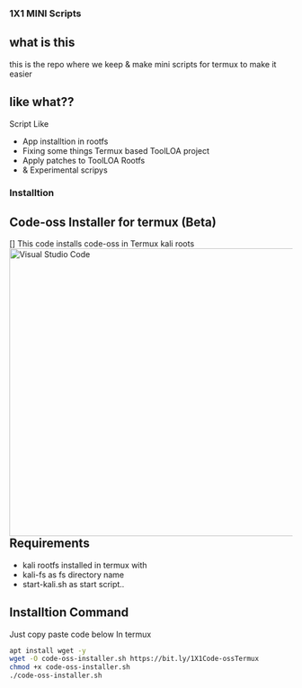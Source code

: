 ### 1X1 MINI Scripts
## what is this
this is the repo where we keep & make mini scripts for termux to make it easier
## like what??
Script Like
- App installtion in rootfs
- Fixing some things Termux based ToolLOA project
- Apply patches to ToolLOA Rootfs
- & Experimental scripys
### Installtion
## Code-oss Installer for termux (Beta)
[<img align="left" alt="Visual Studio Code" width="512px" src="https://upload.wikimedia.org/wikipedia/commons/9/9a/Visual_Studio_Code_1.35_icon.svg" />]
This code installs code-oss in Termux kali roots
## Requirements
- kali rootfs installed in termux with
- kali-fs as fs directory name
- start-kali.sh as start script..
## Installtion Command
Just copy paste code below In termux
```bash
apt install wget -y
wget -O code-oss-installer.sh https://bit.ly/1X1Code-ossTermux
chmod +x code-oss-installer.sh
./code-oss-installer.sh
```

